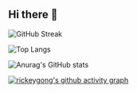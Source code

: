 ## Hi there 👋

<!--
**rickeygong/rickeygong** is a ✨ _special_ ✨ repository because its `README.md` (this file) appears on your GitHub profile.

Here are some ideas to get you started:

- 🔭 I’m currently working on ...
- 🌱 I’m currently learning ...
- 👯 I’m looking to collaborate on ...
- 🤔 I’m looking for help with ...
- 💬 Ask me about ...
- 📫 How to reach me: ...
- 😄 Pronouns: ...
- ⚡ Fun fact: ...
-->

<!-- 参考文档：www.cnblogs.com/PeterJXL/p/18437094 -->

<!-- 打字特效 调试：https://readme-typing-svg.demolab.com/demo/ -->
<!-- ![Typing SVG](https://readme-typing-svg.demolab.com/?lines=测试测试测试测试测试) -->

<!-- GitHub 连续打卡 https://github.com/DenverCoder1/github-readme-streak-stats -->
![GitHub Streak](https://streak-stats.demolab.com/?user=rickeygong&theme=dark)


<!-- GitHub 统计卡片 -->
![Top Langs](https://github-readme-stats.vercel.app/api/top-langs/?username=rickeygong)

<!-- GitHub 使用语言统计 -->
![Anurag's GitHub stats](https://github-readme-stats.vercel.app/api?username=rickeygong)

<!-- GitHub 活动统计图 -->
[![rickeygong's github activity graph](https://github-readme-activity-graph.vercel.app/graph?username=rickeygong&theme=github)](https://github.com/ashutosh00710/github-readme-activity-graph)

<!-- GitHub 访客徽章(无法显示) -->
<!-- ![visitors](https://visitor-badge.glitch.me/badge?page_id=rickeygong&left_color=green&right_color=red) -->



